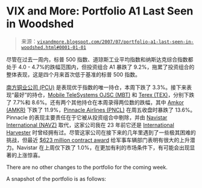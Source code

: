<!--yml

category: 未分类

date: 2024-05-18 19:05:07

-->

# VIX and More: Portfolio A1 Last Seen in Woodshed

> 来源：[`vixandmore.blogspot.com/2007/07/portfolio-a1-last-seen-in-woodshed.html#0001-01-01`](http://vixandmore.blogspot.com/2007/07/portfolio-a1-last-seen-in-woodshed.html#0001-01-01)

尽管在过去一周内，标普 500 指数、道琼斯工业平均指数和纳斯达克综合指数都处于 4.0 - 4.7%的跌幅范围内，但投资组合 A1 暴跌了 9.2%，拖累了投资组合的整体表现，这是四个月来首次低于基准的标普 500 指数。

[南方铜业公司 (PCU)](http://finance.google.com/finance?q=pcu) 是表现优于指数的唯一持仓，本周下跌了 3.3%。接下来表现“最好”的持仓，[Mobile TeleSystems OJSC (MBT)](http://finance.google.com/finance?q=mbt&hl=en) 和 [Terex (TEX)](http://finance.google.com/finance?q=tex&hl=en)，分别下跌了 7.7%和 8.6%。还有两个其他持仓在本周录得两位数的跌幅，其中 [Amkor (AMKR)](http://finance.google.com/finance?q=amkr&hl=en) 下跌了 11.9%，[Pinnacle Airlines (PNCL)](http://finance.google.com/finance?q=pncl&hl=en) 在周五收盘时暴跌了 13.6%。Pinnacle 的表现主要责任在于它被从投资组合中剔除，并由 [Navistar International (NAVZ)](http://finance.google.com/finance?q=navz&hl=en) 取代，这家公司我在 23 年前它还是 [International Harvester](http://en.wikipedia.org/wiki/International_Harvester) 时曾经拥有过。尽管这家公司在接下来的几年里遇到了一些极其困难的挑战，但最近 [$623 million contract award](http://www.thestreet.com/pf/newsanalysis/general/10363826.html) 给军事车辆部门表明有很大的上升潜力。Navistar 在上周仅下跌了 1.0%，在更加有利的市场条件下，有可能会出现显著的上涨惊喜。

There are no other changes to the portfolio for the coming week.

A snapshot of the portfolio is as follows:
